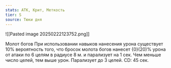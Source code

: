 ```yaml
---
stats: АТК, Крит, Меткость
tier: S
source: Тюки дня
---
```

![[Pasted image 20250222123752.png]]

Молот богов
При использовании навыков нанесения урона существует 10% вероятность того, что бросок молота богов нанесет {0}(20)% урона от атаки по 6 целям в радиусе 8 м. и парализует на 1 сек. Чем меньше число целей, тем выше урон. Парализует до 3 целей. CD: 45 сек.